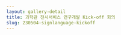 ```yaml
---
layout: gallery-detail
title: 과학관 전시서비스 연구개발 Kick-off 회의
slug: 230504-signlanguage-kickoff
---
```

